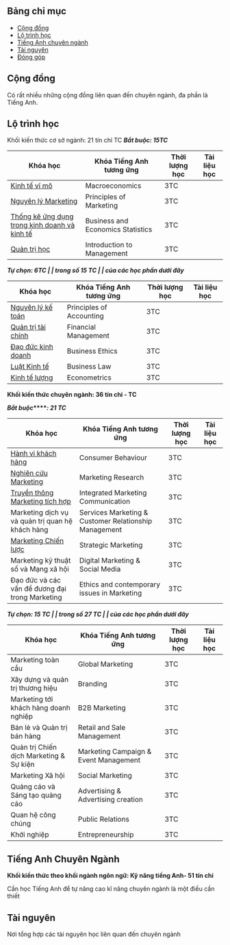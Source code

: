

## Bảng chỉ mục

- [Cộng đồng](#cộng-đồng)
- [Lộ trình học](#lộ-trình-học)
- [Tiếng Anh chuyên ngành](#tiếng-anh-chuyên-ngành)
- [Tài nguyên](#tài-nguyên)
- [Đóng góp](#đóng-góp)

## Cộng đồng

Có rất nhiều những cộng đồng liên quan đến chuyên ngành, đa phần là Tiếng Anh.

## Lộ trình học

Khối kiến thức cơ sở ngành: 21 tín chỉ TC
**_Bắt buộc: 15TC_**  

| Khóa học | Khóa Tiếng Anh tương ứng | Thời lượng học | Tài liệu học |
| -------- | ------------------------ | -------------- | ------------ |
| [Kinh tế vĩ mô](https://www.youtube.com/playlist?list=PL90l35BzxLad4Au_ZiswjfRPcsqeOJBdJ) | Macroeconomics | 3TC | |  
| [Nguyên lý Marketing](https://youtube.com/playlist?list=PL80dzQDV7VK3fosI5zs8Aat7kK5PmQziB) | Principles of Marketing | 3TC | |  
| [Thống kê ứng dụng trong kinh doanh và kinh tế](https://youtube.com/playlist?list=PLVzf8hzbBhj1vjaXqO2sIkRbBypSpXvDx) | Business and Economics Statistics | 3TC | |  
|[Quản trị học](https://youtube.com/playlist?list=PLlL81C92q4W4YLgyMAMzyaPhWJ7JWUxdy) | Introduction to Management | 3TC | |  
  

**_Tự chọn: 6TC | | trong số 15 TC | | của các học phần dưới đây_**  

| Khóa học | Khóa Tiếng Anh tương ứng | Thời lượng học | Tài liệu học |
| -------- | ------------------------ | -------------- | ------------ |
| [Nguyên lý kế toán](https://youtube.com/playlist?list=PLyxXev8ClAb9TT2DApwziUYxQk2ENKCLw) | Principles of Accounting | 3TC | |  
| [Quản trị tài chính](https://youtube.com/playlist?list=PL0VE6L9RJQdO--W2aY2macbdtYcxFh2J_) | Financial Management | 3TC | |  
| [Đạo đức kinh doanh](https://youtube.com/playlist?list=PL3d0h6wtmMfCVtg2iPZAuaicEww9AF2pl) | Business Ethics | 3TC | |  
| [Luật Kinh tế](https://youtube.com/playlist?list=PL90l35BzxLacWU1VBMNJ_1Vm2PGlxiQRn) | Business Law | 3TC | |  
| [Kinh tế lượng](https://youtube.com/playlist?list=PL90l35BzxLaemq3j25G529zt4Pth_Xxd0) | Econometrics | 3TC | |  
  
**Khối kiến thức chuyên ngành: 36 tín chỉ - TC**  
  
**_Bắt buộc_****_: 21 TC_**  

| Khóa học | Khóa Tiếng Anh tương ứng | Thời lượng học | Tài liệu học |
| -------- | ------------------------ | -------------- | ------------ |
| [Hành vi khách hàng](https://youtube.com/playlist?list=PL-c0pt2do9iCYE5yPlpCsNh6DuNKc166m) | Consumer Behaviour | 3TC | |  
| [Nghiên cứu Marketing](https://youtube.com/playlist?list=PL_ELUsZS0BkSmSEJDknSKS_Lq-MQDeB5y) | Marketing Research | 3TC | |  
| [Truyền thông Marketing tích hợp](https://youtube.com/playlist?list=PLpSW7250NLFTKBKgYbyakqbt7ZDyFogSq) | Integrated Marketing Communication | 3TC | |  
| Marketing dịch vụ và quản trị quan hệ khách hàng | Services Marketing & Customer Relationship Management | 3TC | |  
| [Marketing Chiến lược]() | Strategic Marketing | 3TC | |  
| Marketing kỹ thuật số và Mạng xã hội | Digital Marketing & Social Media | 3TC | |  
| Đạo đức và các vấn đề đương đại trong Marketing | Ethics and contemporary issues in Marketing | 3TC | |  
  

**_Tự chọn: 15 TC | | trong số 27 TC | | của các học phần dưới đây_**  

| Khóa học | Khóa Tiếng Anh tương ứng | Thời lượng học | Tài liệu học |
| -------- | ------------------------ | -------------- | ------------ |
| Marketing toàn cầu | Global Marketing | 3TC | |  
| Xây dựng và quản trị thương hiệu | Branding | 3TC | |  
| Marketing tới khách hàng doanh nghiệp | B2B Marketing | 3TC | |  
| Bán lẻ và Quản trị bán hàng | Retail and Sale Management | 3TC | |  
| Quản trị Chiến dịch Marketing & Sự kiện | Marketing Campaign & Event Management | 3TC | |  
| Marketing Xã hội | Social Marketing | 3TC | |  
| Quảng cáo và Sáng tạo quảng cáo | Advertising & Advertising creation | 3TC | |  
| Quan hệ công chúng | Public Relations | 3TC | |  
| Khởi nghiệp | Entrepreneurship | 3TC

## Tiếng Anh Chuyên Ngành

**Khối kiến thức theo khối ngành ngôn ngữ: Kỹ năng tiếng Anh- 51 tín chỉ**

Cần học Tiếng Anh để tự nâng cao kĩ năng chuyên ngành là một điều cần thiết


## Tài nguyên

Nơi tổng hợp các tài nguyên học liên quan đến chuyên ngành